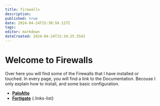 ```yaml
---
title: firewalls
description: 
published: true
date: 2024-04-24T15:38:59.127Z
tags: 
editor: markdown
dateCreated: 2024-04-24T15:34:25.554Z
---
```


# Welcome to Firewalls
Over here you will find some of the Firewalls that I have installed or touched. In every page, you will find a link to the Documentation. Becouse I only explain how to install, and some basic configuration.

- [**PaloAlto**](/home/firewall/paloalto)
- [**Fortigate**](/home/firewalls/fortigate)
  {.links-list}